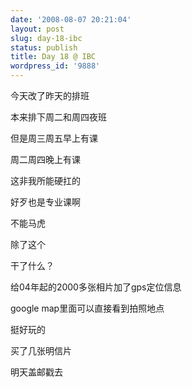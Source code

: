 ```yaml
---
date: '2008-08-07 20:21:04'
layout: post
slug: day-18-ibc
status: publish
title: Day 18 @ IBC
wordpress_id: '9888'
---
```


今天改了昨天的排班

本来排下周二和周四夜班

但是周三周五早上有课

周二周四晚上有课

这非我所能硬扛的

好歹也是专业课啊

不能马虎

除了这个

干了什么？

给04年起的2000多张相片加了gps定位信息

google map里面可以直接看到拍照地点

挺好玩的

买了几张明信片

明天盖邮戳去
